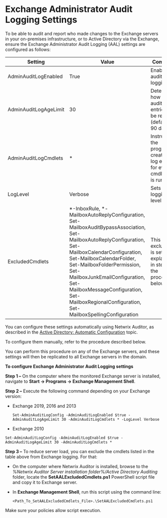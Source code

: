# Exchange Administrator Audit Logging Settings

To be able to audit and report who made changes to the Exchange servers in your on-premises
infrastructure, or to Active Directory via the Exchange, ensure the Exchange Administrator Audit
Logging (AAL) settings are configured as follows:

| Setting               | Value                                                                                                                                                                                                                                                                                                                                                  | Comment                                                                          |
| --------------------- | ------------------------------------------------------------------------------------------------------------------------------------------------------------------------------------------------------------------------------------------------------------------------------------------------------------------------------------------------------ | -------------------------------------------------------------------------------- |
| AdminAuditLogEnabled  | True                                                                                                                                                                                                                                                                                                                                                   | Enables audit logging                                                            |
| AdminAuditLogAgeLimit | 30                                                                                                                                                                                                                                                                                                                                                     | Determines how long audit log entries will be retained (default is 90 days)      |
| AdminAuditLogCmdlets  | \*                                                                                                                                                                                                                                                                                                                                                     | Instructs the program to create a log entry for every cmdlet that is run.        |
| LogLevel              | Verbose                                                                                                                                                                                                                                                                                                                                                | Sets logging level.                                                              |
| ExcludedCmdlets       | \*-InboxRule, \*-MailboxAutoReplyConfiguration, Set-MailboxAuditBypassAssociation, Set-MailboxAutoReplyConfiguration, Set-MailboxCalendarConfiguration, Set-MailboxCalendarFolder, Set-MailboxFolderPermission, Set-MailboxJunkEmailConfiguration, Set-MailboxMessageConfiguration, Set-MailboxRegionalConfiguration, Set-MailboxSpellingConfiguration | This list of exclusions is set up as explained in step 3 of the procedure below. |

You can configure these settings automatically using Netwrix Auditor, as described in the
[Active Directory: Automatic Configuration](/docs/auditor/10.7/auditor/configuration/activedirectory/automatic.md) topic.

To configure them manually, refer to the procedure described below.

You can perform this procedure on any of the Exchange servers, and these settings will then be
replicated to all Exchange servers in the domain.

**To configure Exchange Administrator Audit Logging settings**

**Step 1 –** On the computer where the monitored Exchange server is installed, navigate to **Start →
Programs → Exchange Management Shell**.

**Step 2 –** Execute the following command depending on your Exchange version:

- Exchange 2019, 2016 and 2013

  `Set-AdminAuditLogConfig -AdminAuditLogEnabled $true -AdminAuditLogAgeLimit 30 -AdminAuditLogCmdlets * -LogLevel Verbose`

- Exchange 2010

`Set-AdminAuditLogConfig -AdminAuditLogEnabled $true -AdminAuditLogAgeLimit 30 -AdminAuditLogCmdlets *`

**Step 3 –** To reduce server load, you can exclude the cmdlets listed in the table above from
Exchange logging. For that:

- On the computer where Netwrix Auditor is installed, browse to the _%Netwrix Auditor Server
  installation folder%/Active Directory Auditing_ folder, locate the **SetAALExcludedCmdlets.ps1**
  PowerShell script file and copy it to Exchange server.

- In **Exchange Management Shell**, run this script using the command line:

  `<Path_To_SetAALExcludedCmdlets_File>.\SetAALExcludedCmdlets.ps1`

Make sure your policies allow script execution.
